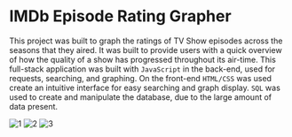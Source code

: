# IMDb Episode Rating Grapher
This project was built to graph the ratings of TV Show episodes across the seasons that they aired. It was built to provide users with a quick overview of how the quality of a show has progressed throughout its air-time. This full-stack application was built with `JavaScript` in the back-end, used for requests, searching, and graphing. On the front-end `HTML/CSS` was used create an intuitive interface for easy searching and graph display. `SQL` was used to create and manipulate the database, due to the large amount of data present.

![1](https://user-images.githubusercontent.com/85778494/160304109-5c7c7b02-4c03-4b06-ba19-a49e60b893de.PNG)
![2](https://user-images.githubusercontent.com/85778494/160304110-32e567ad-f81a-45f5-8097-1266d695be3c.PNG)
![3](https://user-images.githubusercontent.com/85778494/160304111-3948c28c-22e7-434c-addd-7934dfd3875b.PNG)
